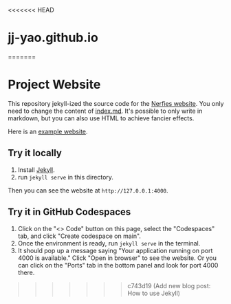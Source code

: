 <<<<<<< HEAD
# jj-yao.github.io
=======
# Project Website

This repository jekyll-ized the source code for the [Nerfies website](https://nerfies.github.io).
You only need to change the content of [index.md](/index.md). 
It's possible to only write in markdown, but you can also use HTML to achieve fancier effects.

Here is an [example website](https://shunzh.github.io/project_website/).

## Try it locally

1. Install [Jekyll](https://jekyllrb.com/docs/installation/).
2. run `jekyll serve` in this directory.

Then you can see the website at `http://127.0.0.1:4000`.

## Try it in GitHub Codespaces

1. Click on the "<> Code" button on this page, select the "Codespaces" tab, and click "Create codespace on main".
2. Once the environment is ready, run `jekyll serve` in the terminal.
3. It should pop up a message saying "Your application running on port 4000 is available." Click "Open in browser" to see the website.
Or you can click on the "Ports" tab in the bottom panel and look for port 4000 there.
>>>>>>> c743d19 (Add new blog post: How to use Jekyll)
